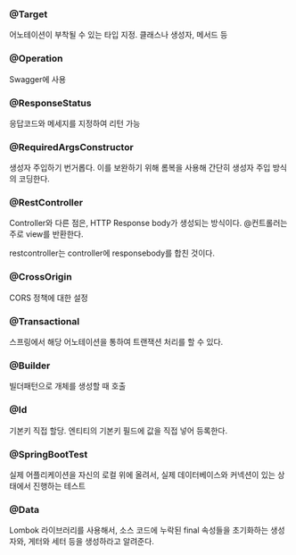 ### @Target
어노테이션이 부착될 수 있는 타입 지정.
클래스나 생성자, 메서드 등

### @Operation
Swagger에 사용

### @ResponseStatus
응답코드와 메세지를 지정하여 리턴 가능

### @RequiredArgsConstructor
생성자 주입하기 번거롭다. 이를 보완하기 위해 롬복을 사용해 간단히 생성자 주입 방식의 코딩한다. 

### @RestController
Controller와 다른 점은, HTTP Response body가 생성되는 방식이다. 
@컨트롤러는 주로 view를 반환한다. 

restcontroller는 controller에 responsebody를 합친 것이다. 

### @CrossOrigin
CORS 정책에 대한 설정

### @Transactional
스프링에서 해당 어노테이션을 통하여 트랜잭션 처리를 할 수 있다. 

### @Builder
빌더패턴으로 개체를 생성할 때 호출

### @Id
기본키 직접 할당. 엔티티의 기본키 필드에 값을 직접 넣어 등록한다. 

### @SpringBootTest
실제 어플리케이션을 자신의 로컬 위에 올려서, 실제 데이터베이스와 커넥션이 있는 상태에서 진행하는 테스트

### @Data
Lombok 라이브러리를 사용해서, 소스 코드에 누락된 final 속성들을 초기화하는 생성자와, 게터와 세터 등을 생성하라고 알려준다. 
